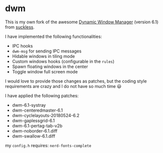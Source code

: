 # dwm

This is my own fork of the awesome [Dynamic Window Manager](https://dwm.suckless.org/) (version 6.1) from [suckless](https://suckless.org).

I have implemented the following functionalities:
* IPC hooks
* `dwm-msg` for sending IPC messages
* Hidable windows in tiling mode  
* Custom windows hooks (configurable in the `rules`)
* Spawn floating windows in the center
* Toggle window full screen mode

I would love to provide those changes as patches, but the coding style requirements are crazy and I do not have so much time :smiley:

I have applied the following patches:
* dwm-6.1-systray
* dwm-centeredmaster-6.1
* dwm-cyclelayouts-20180524-6.2
* dwm-gaplessgrid-6.1
* dwm-6.1-pertag-tab-v2b
* dwm-noborder-6.1.diff
* dwm-swallow-6.1.diff

my `config.h` requires: `nerd-fonts-complete`
